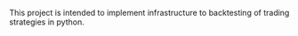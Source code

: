This project is intended to implement infrastructure to backtesting of trading strategies in python.
